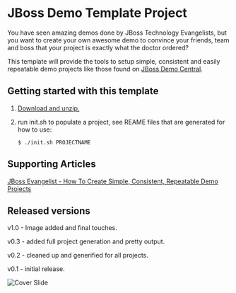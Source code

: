 JBoss Demo Template Project
===========================
You have seen amazing demos done by JBoss Technology Evangelists, but you want to create your 
own awesome demo to convince your friends, team and boss that your project is exactly what the
doctor ordered? 

This template will provide the tools to setup simple, consistent and easily repeatable demo projects
like those found on [JBoss Demo Central](https://jbossdemocentral.github.io).


Getting started with this template
----------------------------------
1. [Download and unzip.](https://github.com/jbossdemocentral/jboss-demo-template/archive/master.zip)

2. run init.sh to populate a project, see REAME files that are generated for how to use:
   ```
   $ ./init.sh PROJECTNAME
   ```


Supporting Articles
-------------------
[JBoss Evangelist - How To Create Simple, Consistent, Repeatable Demo Projects](http://www.schabell.org/2015/02/jboss-evangelist-howto-create-demo-projects.html)


Released versions
-----------------
v1.0 - Image added and final touches.

v0.3 - added full project generation and pretty output.

v0.2 - cleaned up and generified for all projects.

v0.1 - initial release.


![Cover Slide](https://raw.githubusercontent.com/jbossdemocentral/jboss-demo-template/master/cover.png)
